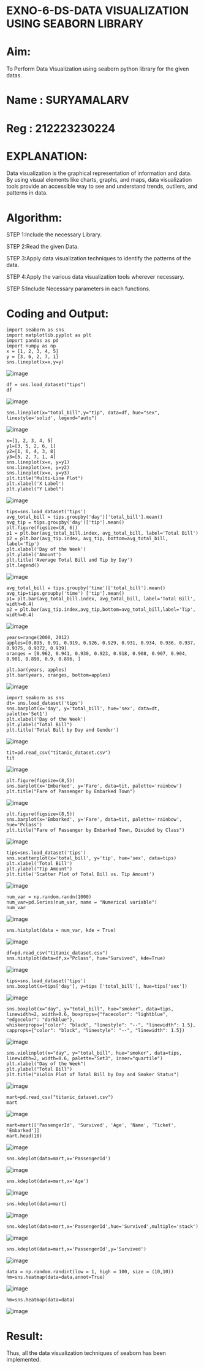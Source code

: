 # EXNO-6-DS-DATA VISUALIZATION USING SEABORN LIBRARY

# Aim:
  To Perform Data Visualization using seaborn python library for the given datas.
  # Name : SURYAMALARV
  # Reg : 212223230224

# EXPLANATION:
Data visualization is the graphical representation of information and data. By using visual elements like charts, graphs, and maps, data visualization tools provide an accessible way to see and understand trends, outliers, and patterns in data.

# Algorithm:
STEP 1:Include the necessary Library.

STEP 2:Read the given Data.

STEP 3:Apply data visualization techniques to identify the patterns of the data.

STEP 4:Apply the various data visualization tools wherever necessary.

STEP 5:Include Necessary parameters in each functions.

# Coding and Output:
```
import seaborn as sns
import matplotlib.pyplot as plt
import pandas as pd
import numpy as np
x = [1, 2, 3, 4, 5]
y = [3, 6, 2, 7, 1]
sns.lineplot(x=x,y=y)
```
![image](https://github.com/user-attachments/assets/6bde8131-398f-43a7-884c-f95b21668e9d)
```
df = sns.load_dataset("tips")
df
```
![image](https://github.com/user-attachments/assets/bc80c8a3-956b-4a4e-be0e-21170992eda7)
```
sns.lineplot(x="total_bill",y="tip", data=df, hue="sex", linestyle='solid', legend="auto")
```
![image](https://github.com/user-attachments/assets/916b7098-6b28-4db3-bd90-ae53cb5ccc56)
```
x=[1, 2, 3, 4, 5]
y1=[3, 5, 2, 6, 1]
y2=[1, 6, 4, 3, 8]
y3=[5, 2, 7, 1, 4]
sns.lineplot(x=x, y=y1)
sns.lineplot(x=x, y=y2)
sns.lineplot(x=x, y=y3)
plt.title("Multi-Line Plot")
plt.xlabel('X Label')
plt.ylabel("Y Label")
```
![image](https://github.com/user-attachments/assets/16d28d41-7e53-457d-bd0a-08fccee8947f)
```
tips=sns.load_dataset('tips')
avg_total_bill = tips.groupby('day')['total_bill'].mean()
avg_tip = tips.groupby('day')['tip'].mean()
plt.figure(figsize=(8, 6))
p1 = plt.bar(avg_total_bill.index, avg_total_bill, label='Total Bill')
p2 = plt.bar(avg_tip.index, avg_tip, bottom=avg_total_bill, label='Tip')
plt.xlabel('Day of the Week')
plt.ylabel('Amount')
plt.title('Average Total Bill and Tip by Day')
plt.legend()
```
![image](https://github.com/user-attachments/assets/27a001d2-7eca-47bb-9d62-f25b9282d40a)
```
avg_total_bill = tips.groupby('time')['total_bill'].mean() 
avg_tip=tips.groupby('time') ['tip'].mean()
p1= plt.bar(avg_total_bill.index, avg_total_bill, label='Total Bill', width=0.4)
p2 = plt.bar(avg_tip.index,avg_tip,bottom=avg_total_bill,label='Tip', width=0.4)
```
![image](https://github.com/user-attachments/assets/c0d8acf8-ab12-4bce-b4b6-01d892556acb)

```
years=range(2000, 2012)
apples=[0.895, 0.91, 0.919, 0.926, 0.929, 0.931, 0.934, 0.936, 0.937, 0.9375, 0.9372, 0.939] 
oranges = [0.962, 0.941, 0.930, 0.923, 0.918, 0.908, 0.907, 0.904, 0.901, 0.898, 0.9, 0.896, ]
```
```
plt.bar(years, apples)
plt.bar(years, oranges, bottom=apples)
```
![image](https://github.com/user-attachments/assets/b7a9b716-4974-4126-9058-1287bbeb7f59)
```
import seaborn as sns
dt= sns.load_dataset('tips')
sns.barplot(x='day', y='total_bill', hue='sex', data=dt, palette='Set1')
plt.xlabel('Day of the Week')
plt.ylabel("Total Bill")
plt.title('Total Bill by Day and Gender')
```
![image](https://github.com/user-attachments/assets/4f47ba64-259c-44bd-bbc8-dfb1cb0e2191)
```
tit=pd.read_csv("titanic_dataset.csv")
tit
```
![image](https://github.com/user-attachments/assets/68e6da70-89e0-4b0b-9437-0ecf24cec7f6)
```
plt.figure(figsize=(8,5))
sns.barplot(x='Embarked', y='Fare', data=tit, palette='rainbow') 
plt.title("Fare of Passenger by Embarked Town")
```
![image](https://github.com/user-attachments/assets/315a75dc-197d-43ee-a6f7-678931d85967)
```
plt.figure(figsize=(8,5))
sns.barplot(x='Embarked', y='Fare', data=tit, palette='rainbow', hue='Pclass') 
plt.title("Fare of Passenger by Embarked Town, Divided by Class")
```
![image](https://github.com/user-attachments/assets/d8db1ec8-291f-47d3-8372-6fb7798ca73e)
```
tips=sns.load_dataset('tips')
sns.scatterplot(x='total_bill', y='tip', hue='sex', data=tips)
plt.xlabel('Total Bill')
plt.ylabel("Tip Amount")
plt.title('Scatter Plot of Total Bill vs. Tip Amount')
```
![image](https://github.com/user-attachments/assets/b07e8c50-ffa9-4e26-808d-469d3621a16b)
```
num_var = np.random.randn(1000)
num_var=pd.Series(num_var, name = "Numerical variable")
num_var
```
![image](https://github.com/user-attachments/assets/a340301d-7b82-44ba-8713-4bab78d97e4e)
```
sns.histplot(data = num_var, kde = True)
```
![image](https://github.com/user-attachments/assets/2d175fad-8ecb-4a4a-88ba-16bab9e4c374)
```
df=pd.read_csv("titanic_dataset.csv")
sns.histplot(data=df,x="Pclass", hue="Survived", kde=True)
```
![image](https://github.com/user-attachments/assets/ce6a84a4-e81e-4e04-9a0f-00cd000f53a8)
```
tips=sns.load_dataset('tips')
sns.boxplot(x=tips['day'], y=tips ['total_bill'], hue=tips['sex'])
```
![image](https://github.com/user-attachments/assets/7a5f06d8-f86e-4f4f-8adf-fb5bae211d4f)
```
sns.boxplot(x="day", y="total_bill", hue="smoker", data=tips, linewidth=2, width=0.6, boxprops={"facecolor": "lightblue", "edgecolor": "darkblue"},
whiskerprops={"color": "black", "linestyle": "--", "linewidth": 1.5}, capprops={"color": "black", "linestyle": "--", "linewidth": 1.5})
```
![image](https://github.com/user-attachments/assets/edf2bd40-3ef7-4b8a-a5d8-10fc04106a6f)
```
sns.violinplot(x="day", y="total_bill", hue="smoker", data=tips, linewidth=2, width=0.6, palette="Set3", inner="quartile")
plt.xlabel("Day of the Week")
plt.ylabel("Total Bill")
plt.title("Violin Plot of Total Bill by Day and Smoker Status")
```
![image](https://github.com/user-attachments/assets/1a311175-31c5-4dbc-aaf9-d33b519ce7e3)
```
mart=pd.read_csv("titanic_dataset.csv")
mart
```
![image](https://github.com/user-attachments/assets/ed9b41bc-b256-4622-964b-371580872299)
```
mart=mart[['PassengerId', 'Survived', 'Age', 'Name', 'Ticket', 'Embarked']] 
mart.head(10)
```
![image](https://github.com/user-attachments/assets/1538a9cd-920c-4d3e-8e7f-af964ba75153)
```
sns.kdeplot(data=mart,x='PassengerId')
```
![image](https://github.com/user-attachments/assets/f0e0a70c-35e9-4ea8-8d9d-105fd80e78ff)
```
sns.kdeplot(data=mart,x='Age')
```
![image](https://github.com/user-attachments/assets/e4d5bf66-2b0c-4dbc-ae0f-9582345c6871)
```
sns.kdeplot(data=mart)
```
![image](https://github.com/user-attachments/assets/09014e01-23bb-4b59-a2d6-da4ed961554f)
```
sns.kdeplot(data=mart,x='PassengerId',hue='Survived',multiple='stack')
```
![image](https://github.com/user-attachments/assets/3461babf-cd2f-4d1a-b98e-4db2e0d55b53)
```
sns.kdeplot(data=mart,x='PassengerId',y='Survived')
```
![image](https://github.com/user-attachments/assets/7d0dec50-12a4-4333-835b-e3b6f61b51d1)
```
data = np.random.randint(low = 1, high = 100, size = (10,10))
hm=sns.heatmap(data=data,annot=True)
```
![image](https://github.com/user-attachments/assets/5a7607c2-2389-45b8-84bb-7fa3375708d5)
```
hm=sns.heatmap(data=data)
```
![image](https://github.com/user-attachments/assets/d22478d5-902b-409f-b82e-b01c41f8716f)

# Result:
 Thus, all the data visualization techniques of seaborn has been implemented.
